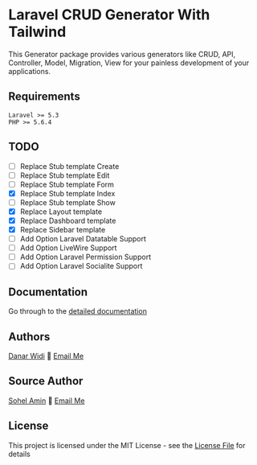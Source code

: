 # Laravel CRUD Generator With Tailwind

This Generator package provides various generators like CRUD, API, Controller, Model, Migration, View for your painless development of your applications.

## Requirements
    Laravel >= 5.3
    PHP >= 5.6.4

## TODO

- [ ] Replace Stub template Create
- [ ] Replace Stub template Edit
- [ ] Replace Stub template Form
- [x] Replace Stub template Index
- [ ] Replace Stub template Show
- [x] Replace Layout template 
- [x] Replace Dashboard template 
- [x] Replace Sidebar template 
- [ ] Add Option Laravel Datatable Support 
- [ ] Add Option LiveWire Support 
- [ ] Add Option Laravel Permission Support 
- [ ] Add Option Laravel Socialite Support 

## Documentation
Go through to the [detailed documentation](doc#readme)

## Authors
[Danar Widi](https://diocreation.com) :email: [Email Me](mailto:widiu7omo@gmail.com)
## Source Author
[Sohel Amin](http://sohelamin.com) :email: [Email Me](mailto:sohelamincse@gmail.com)

## License

This project is licensed under the MIT License - see the [License File](LICENSE) for details
